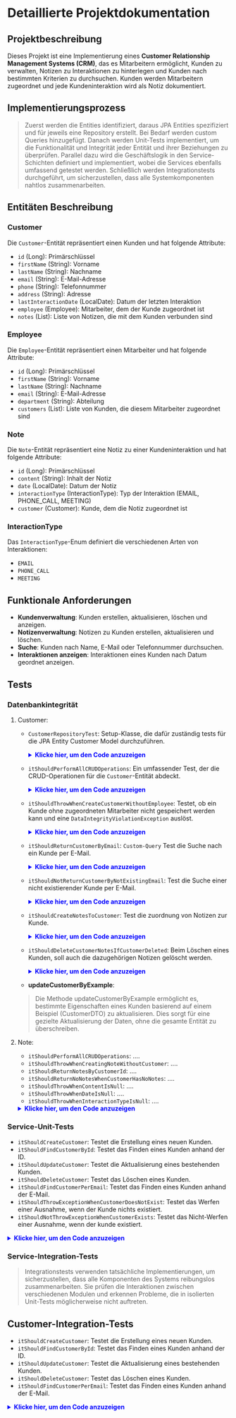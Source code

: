 # Detaillierte Projektdokumentation

## Projektbeschreibung
Dieses Projekt ist eine Implementierung eines **Customer Relationship Management Systems (CRM)**, das es Mitarbeitern ermöglicht, Kunden zu verwalten, Notizen zu Interaktionen zu hinterlegen und Kunden nach bestimmten Kriterien zu durchsuchen. Kunden werden Mitarbeitern zugeordnet und jede Kundeninteraktion wird als Notiz dokumentiert.

## Implementierungsprozess
> Zuerst werden die Entities identifiziert, daraus JPA Entities spezifiziert und für jeweils eine Repository erstellt.
> Bei Bedarf werden custom Queries hinzugefügt. Danach werden Unit-Tests implementiert, um die Funktionalität und Integrität jeder Entität und ihrer Beziehungen zu überprüfen.
> Parallel dazu wird die Geschäftslogik in den Service-Schichten definiert und implementiert, wobei die Services ebenfalls umfassend getestet werden.
> Schließlich werden Integrationstests durchgeführt, um sicherzustellen, dass alle Systemkomponenten nahtlos zusammenarbeiten.


## Entitäten Beschreibung
### Customer
Die `Customer`-Entität repräsentiert einen Kunden und hat folgende Attribute:
- `id` (Long): Primärschlüssel
- `firstName` (String): Vorname
- `lastName` (String): Nachname
- `email` (String): E-Mail-Adresse
- `phone` (String): Telefonnummer
- `address` (String): Adresse
- `lastInteractionDate` (LocalDate): Datum der letzten Interaktion
- `employee` (Employee): Mitarbeiter, dem der Kunde zugeordnet ist
- `notes` (List<Note>): Liste von Notizen, die mit dem Kunden verbunden sind

### Employee
Die `Employee`-Entität repräsentiert einen Mitarbeiter und hat folgende Attribute:
- `id` (Long): Primärschlüssel
- `firstName` (String): Vorname
- `lastName` (String): Nachname
- `email` (String): E-Mail-Adresse
- `department` (String): Abteilung
- `customers` (List<Customer>): Liste von Kunden, die diesem Mitarbeiter zugeordnet sind

### Note
Die `Note`-Entität repräsentiert eine Notiz zu einer Kundeninteraktion und hat folgende Attribute:
- `id` (Long): Primärschlüssel
- `content` (String): Inhalt der Notiz
- `date` (LocalDate): Datum der Notiz
- `interactionType` (InteractionType): Typ der Interaktion (EMAIL, PHONE_CALL, MEETING)
- `customer` (Customer): Kunde, dem die Notiz zugeordnet ist

### InteractionType
Das `InteractionType`-Enum definiert die verschiedenen Arten von Interaktionen:
- `EMAIL`
- `PHONE_CALL`
- `MEETING`

## Funktionale Anforderungen
- **Kundenverwaltung**: Kunden erstellen, aktualisieren, löschen und anzeigen.
- **Notizenverwaltung**: Notizen zu Kunden erstellen, aktualisieren und löschen.
- **Suche**: Kunden nach Name, E-Mail oder Telefonnummer durchsuchen.
- **Interaktionen anzeigen**: Interaktionen eines Kunden nach Datum geordnet anzeigen.

## Tests
### Datenbankintegrität
1. Customer:
   - `CustomerRepositoryTest`: Setup-Klasse, die dafür zuständig tests für die JPA Entity Customer Model durchzuführen.
      <details>
       <summary style="color: blue"><strong>Klicke hier, um den Code anzuzeigen</strong></summary>
    
       ```
       @DataJpaTest
       class CustomerRepositoryTest {

       @Autowired
       private CustomerRepository underTest;

       @Autowired
       private EmployeeRepository employeeRepository;

       @Autowired
       private NoteRepository noteRepository;  
    
       // Test Methods
       }
       ```
       </details>

   - `itShouldPerformAllCRUDOperations`: Ein umfassender Test, der die CRUD-Operationen für die `Customer`-Entität abdeckt.
       <details>
       <summary style="color: blue"><strong>Klicke hier, um den Code anzuzeigen</strong></summary>

       ```
       @Test
       public void itShouldPerformAllCRUDOperations() {
           // Given
           Employee employee = TestDataUtil.createEmployeeA();
           Employee savedEmployee = employeeRepository.save(employee);
           // Create a new customer and associate with saved employee
           Customer customer = TestDataUtil.createCustomerA(savedEmployee);
           // When
           Customer savedCustomer = underTest.save(customer);
           // Then
           Customer foundCustomer = underTest.findById(savedCustomer.getId()).orElse(null);
           assertNotNull(foundCustomer);
           assertEquals("John", foundCustomer.getFirstName());

           // Update the customer
           foundCustomer.setFirstName("Jane");
           underTest.save(foundCustomer);
           Customer updatedCustomer = underTest.findById(savedCustomer.getId()).orElse(null);
           assertNotNull(updatedCustomer);
           assertEquals("Jane", updatedCustomer.getFirstName());

           // Delete the customer
           underTest.delete(updatedCustomer);
           Customer deletedCustomer = underTest.findById(savedCustomer.getId()).orElse(null);
           assertNull(deletedCustomer);
       }
       ```
       </details>
    
   - `itShouldThrowWhenCreateCustomerWithoutEmployee`: Testet, ob ein Kunde ohne zugeordneten Mitarbeiter nicht gespeichert werden kann und eine `DataIntegrityViolationException` auslöst.
       <details>
       <summary style="color: blue"><strong>Klicke hier, um den Code anzuzeigen</strong></summary>

       ```
       @Test
       // Foreign key constraints
       public void itShouldThrowWhenCreateCustomerWithoutEmployee() {
           // Given
           // Create a new customer without an employee
           Customer customer = TestDataUtil.createCustomerB(null);
           // When
           // This should throw an exception because the employee is missing
           DataIntegrityViolationException exception = assertThrows(
                   DataIntegrityViolationException.class, () -> underTest.save(customer));
           // Then
           String expectedMessage = "not-null property references a null";
           assertTrue(exception.getMessage().contains(expectedMessage), expectedMessage);
       }
       ```
       </details>

   - `itShouldReturnCustomerByEmail`: `Custom-Query` Test die Suche nach ein Kunde per E-Mail.
       <details>
       <summary style="color: blue"><strong>Klicke hier, um den Code anzuzeigen</strong></summary>

       ```
       @Test
       public void itShouldReturnCustomerByEmail() {
           // Given
           String email = "jane.smith@example.com";
           Employee employee = TestDataUtil.createEmployeeC();
           Employee savedEmployee = employeeRepository.save(employee);
           Customer customer = TestDataUtil.createCustomerB(savedEmployee);
           underTest.save(customer);
           // When
           Customer foundCustomer = underTest.findByEmail(email).orElse(null);
           // Then
           assertNotNull(foundCustomer);
           assertEquals(email, foundCustomer.getEmail());
       }
       ```
       </details>
   - `itShouldNotReturnCustomerByNotExistingEmail`: Test die Suche einer nicht existierender Kunde per E-Mail.
       <details>
       <summary style="color: blue"><strong>Klicke hier, um den Code anzuzeigen</strong></summary>

       ```
       @Test
       public void itShouldNotReturnCustomerByNotExistingEmail() {
           // Given
           String notExistingEmail = "not.existing@example.com";
           // When
           Customer foundCustomer = underTest.findByEmail(notExistingEmail).orElse(null);
           // Then
           assertNull(foundCustomer);
       }
       ```
       </details>
   - `itShouldCreateNotesToCustomer`: Test die zuordnung von Notizen zur Kunde.
       <details>
       <summary style="color: blue"><strong>Klicke hier, um den Code anzuzeigen</strong></summary>

       ```
       @Test
       public void itShouldCreateNotesToCustomer() {
           // Given
           Employee employee = TestDataUtil.createEmployeeC();
           Employee savedEmployee = employeeRepository.save(employee);
           Customer customer = TestDataUtil.createCustomerC(savedEmployee);
           Customer savedCustomer = underTest.save(customer);

           // Create and associate notes
           List<Note> notes = new ArrayList<>();
           Note noteA = TestDataUtil.createNoteA(savedCustomer);
           Note noteB = TestDataUtil.createNoteB(savedCustomer);
           notes.add(noteA);
           notes.add(noteB);
           savedCustomer.setNotes(notes);

           // When
           underTest.save(savedCustomer);

           // Then
           Customer foundCustomer = underTest.findById(savedCustomer.getId()).orElse(null);
           assertNotNull(foundCustomer);
           assertEquals(2, foundCustomer.getNotes().size());
           assertEquals(notes.get(0).getContent(), foundCustomer.getNotes().get(0).getContent());
           assertEquals(notes.get(1).getContent(), foundCustomer.getNotes().get(1).getContent());
       }
       ```
       </details>
   - `itShouldDeleteCustomerNotesIfCustomerDeleted`: Beim Löschen eines Kunden, soll auch die dazugehörigen Notizen gelöscht werden.
       <details>
       <summary style="color: blue"><strong>Klicke hier, um den Code anzuzeigen</strong></summary>

       ```
       @Test
       @Transactional
       // Cascade test
       // Notizen sind keine eigenständigen Entitäten, sondern direkt mit dem Kunden verbunden.
       // Beim Löschen eines Kunden auch die dazugehörigen Notizen werden gelöscht.
       public void itShouldDeleteCustomerNotesIfCustomerDeleted() {
           // Given
           Employee employee = TestDataUtil.createEmployeeA();
           Employee savedEmployee = employeeRepository.save(employee);
           Customer customer = TestDataUtil.createCustomerB(savedEmployee);
           Customer savedCustomer = underTest.save(customer);

           // Create and associate notes
           List<Note> notes = new ArrayList<>();
           Note noteA = TestDataUtil.createNoteA(savedCustomer);
           Note noteB = TestDataUtil.createNoteB(savedCustomer);
           Note noteC = TestDataUtil.createNoteC(savedCustomer);
           notes.add(noteA);
           notes.add(noteB);
           notes.add(noteC);
           savedCustomer.setNotes(notes);
           underTest.save(savedCustomer);

           // When
           underTest.deleteById(savedCustomer.getId());

           // Then
           // Assert that the customer is deleted
           assertNull(underTest.findById(savedCustomer.getId()).orElse(null));
           // Assert that the notes are also deleted
           List<Note> notesList = noteRepository.findAll();
           assertTrue(notesList.isEmpty());
       }
       ```
       </details>
   -  **updateCustomerByExample**:
   > Die Methode updateCustomerByExample ermöglicht es, bestimmte Eigenschaften eines Kunden basierend auf einem Beispiel (CustomerDTO) zu aktualisieren.
   > Dies sorgt für eine gezielte Aktualisierung der Daten, ohne die gesamte Entität zu überschreiben.

2. Note:
    - `itShouldPerformAllCRUDOperations`: ....
    - `itShouldThrowWhenCreatingNoteWithoutCustomer`: ....
    - `itShouldReturnNotesByCustomerId`: ....
    - `itShouldReturnNoNotesWhenCustomerHasNoNotes`: ....
    - `itShouldThrowWhenContentIsNull`: ....
    - `itShouldThrowWhenDateIsNull`: ....
    - `itShouldThrowWhenInteractionTypeIsNull`: ....
    <details>
       <summary style="color: blue"><strong>Klicke hier, um den Code anzuzeigen</strong></summary>
    
   ```
   
    package edu.yacoubi.crm.repository;
    import edu.yacoubi.crm.TestDataUtil;
    import edu.yacoubi.crm.model.Customer;
    import edu.yacoubi.crm.model.Employee;
    import edu.yacoubi.crm.model.InteractionType;
    import edu.yacoubi.crm.model.Note;
    import org.junit.jupiter.api.Test;
    import org.springframework.beans.factory.annotation.Autowired;
    import org.springframework.boot.test.autoconfigure.orm.jpa.DataJpaTest;
    import org.springframework.dao.DataIntegrityViolationException;
    import org.springframework.dao.InvalidDataAccessApiUsageException;
    
    import java.time.LocalDate;
    import java.util.List;
    
    import static org.junit.jupiter.api.Assertions.*;
    
    @DataJpaTest
    class NoteRepositoryTest {
    
        @Autowired
        EmployeeRepository employeeRepository;
        @Autowired
        CustomerRepository customerRepository;
        @Autowired
        private NoteRepository underTest;
    
        @Test
        public void itShouldPerformAllCRUDOperations() {
            // Given
            Employee employee = TestDataUtil.createEmployeeA();
            Employee savedEmployee = employeeRepository.save(employee);
            Customer customer = TestDataUtil.createCustomerA(savedEmployee);
            Customer savedCustomer = customerRepository.save(customer);
            // ...request
            Note note = TestDataUtil.createNoteA(savedCustomer);
    
            // When
            Note savedNote = underTest.save(note);
            Note foundNote = underTest.findById(savedNote.getId()).orElse(null);
            assertNotNull(foundNote);
            assertEquals("First interaction", foundNote.getContent());
            assertEquals(savedCustomer, foundNote.getCustomer());
    
            // Then
            foundNote.setContent("Updated Note");
            underTest.save(foundNote);
            Note updatedNote = underTest.findById(foundNote.getId()).orElse(null);
            assertNotNull(updatedNote);
            assertEquals("Updated Note", updatedNote.getContent());
            underTest.deleteById(foundNote.getId());
            Note deletedNote = underTest.findById(foundNote.getId()).orElse(null);
            assertNull(deletedNote);
        }
    
        @Test
        public void itShouldThrowWhenCreatingNoteWithoutCustomer() {
            // Given
            Note note = TestDataUtil.createNoteB(null);
    
            // When
            DataIntegrityViolationException exception = assertThrows(
                    DataIntegrityViolationException.class, () -> underTest.save(note));
    
            // Then
            String expectedMessage = "not-null property references a null";
            assertTrue(exception.getMessage().contains(expectedMessage), expectedMessage);
        }
    
        @Test
        public void itShouldReturnNotesByCustomerId() {
            // Given
            Employee employee = TestDataUtil.createEmployeeA();
            Employee savedEmployee = employeeRepository.save(employee);
            Customer customer = TestDataUtil.createCustomerA(savedEmployee);
            customer = customerRepository.save(customer);
            Note noteA = TestDataUtil.createNoteA(customer);
            Note noteB = TestDataUtil.createNoteB(customer);
            Note noteC = TestDataUtil.createNoteC(customer);
            underTest.save(noteA);
            underTest.save(noteB);
            underTest.save(noteC);
    
            // When
            List<Note> foundNotes = underTest.findAllByCustomerId(customer.getId());
    
            // Then
            assertEquals(3, foundNotes.size());
        }
    
        @Test
        public void itShouldReturnNoNotesWhenCustomerHasNoNotes() {
            // Given
            Employee employee = TestDataUtil.createEmployeeA();
            Employee savedEmployee = employeeRepository.save(employee);
            Customer customer = TestDataUtil.createCustomerA(savedEmployee);
            customer = customerRepository.save(customer);
    
            // When
            List<Note> foundNotes = underTest.findAllByCustomerId(customer.getId());
    
            // Then
            assertTrue(foundNotes.isEmpty());
        }
    
        @Test
        public void itShouldThrowWhenContentIsNull() {
            // Given
            Employee employee = TestDataUtil.createEmployeeA();
            Employee savedEmployee = employeeRepository.save(employee);
            Customer customer = TestDataUtil.createCustomerA(savedEmployee);
            Note note = Note.builder()
                    .content(null)
                    .date(LocalDate.now())
                    .interactionType(InteractionType.EMAIL)
                    .customer(customer)
                    .build();
            //underTest.save(note);
            // When
            InvalidDataAccessApiUsageException exception = assertThrows(
                    InvalidDataAccessApiUsageException.class, () -> underTest.save(note));
    
            // Then
            String expectedMessage = "Not-null property references a transient value";
            assertTrue(exception.getMessage().contains(expectedMessage), expectedMessage);
        }
    
        @Test
        public void itShouldThrowWhenDateIsNull() {
            // Given
            Employee employee = TestDataUtil.createEmployeeA();
            Employee savedEmployee = employeeRepository.save(employee);
            Customer customer = TestDataUtil.createCustomerA(savedEmployee);
            Customer savedCustomer = customerRepository.save(customer);
    
            Note note = TestDataUtil.createNoteA(savedCustomer);
            note.setDate(null);
            // When
            DataIntegrityViolationException exception = assertThrows(
                    DataIntegrityViolationException.class, () -> underTest.save(note));
    
            // Then
            String expectedMessage = "not-null property references a null or transient value";
            assertTrue(exception.getMessage().contains(expectedMessage), expectedMessage);
        }
    
        @Test
        public void itShouldThrowWhenInteractionTypeIsNull() {
            // Given
            Employee employee = TestDataUtil.createEmployeeA();
            Employee savedEmployee = employeeRepository.save(employee);
            Customer customer = TestDataUtil.createCustomerA(savedEmployee);
            Customer savedCustomer = customerRepository.save(customer);
    
            Note note = TestDataUtil.createNoteA(savedCustomer);
            note.setInteractionType(null);
            // When
            DataIntegrityViolationException exception = assertThrows(
                    DataIntegrityViolationException.class, () -> underTest.save(note));
    
            // Then
            String expectedMessage = "not-null property references a null or transient value";
            assertTrue(exception.getMessage().contains(expectedMessage), expectedMessage);
        }
    }
     ```
    </details>
      

### Service-Unit-Tests
- `itShouldCreateCustomer`: Testet die Erstellung eines neuen Kunden.
- `itShouldFindCustomerById`: Testet das Finden eines Kunden anhand der ID.
- `itShouldUpdateCustomer`: Testet die Aktualisierung eines bestehenden Kunden.
- `itShouldDeleteCustomer`: Testet das Löschen eines Kunden.
- `itShouldFindCustomerPerEmail`: Testet das Finden eines Kunden anhand der E-Mail.
- `itShouldThrowExceptionWhenCustomerDoesNotExist`: Testet das Werfen einer Ausnahme, wenn der Kunde nichts existiert.
- `itShouldNotThrowExceptionWhenCustomerExists`: Testet das Nicht-Werfen einer Ausnahme, wenn der kunde existiert.
<details>
<summary style="color: blue"><strong>Klicke hier, um den Code anzuzeigen</strong></summary>

```
package edu.yacoubi.crm.service.impl;

import edu.yacoubi.crm.TestDataUtil;
import edu.yacoubi.crm.model.Customer;
import edu.yacoubi.crm.repository.CustomerRepository;
import edu.yacoubi.crm.service.exception.ResourceNotFoundException;
import org.junit.jupiter.api.BeforeEach;
import org.junit.jupiter.api.Test;
import org.mockito.InjectMocks;
import org.mockito.Mock;
import org.mockito.MockitoAnnotations;

import java.util.Optional;

import static org.junit.jupiter.api.Assertions.*;
import static org.mockito.Mockito.*;
import static org.mockito.Mockito.when;

class CustomerServiceImplUnitTest {
    @Mock
    private CustomerRepository customerRepository;

    @InjectMocks
    private CustomerServiceImpl underTest;

    @BeforeEach
    public void setUp() {
        MockitoAnnotations.openMocks(this);
    }

    @Test
    public void itShouldCreateCustomer() {
        // Given
        Customer customer = TestDataUtil.createCustomerA(null);
        when(customerRepository.save(any(Customer.class))).thenReturn(customer);

        // When
        Customer savedCustomer = underTest.createCustomer(customer);

        // Then
        assertNotNull(savedCustomer);
        verify(customerRepository, times(1)).save(customer);
    }

    @Test
    public void itShouldFindCustomerById() {
        // Given
        Long customerId = 1L;  // Setze eine spezifische ID
        Customer customer = TestDataUtil.createCustomerA(null);
        customer.setId(customerId);  // Setze die ID im Mock-Objekt
        when(customerRepository.findById(customerId)).thenReturn(Optional.of(customer)); // Verwende eine spezifische ID
        when(customerRepository.existsById(customerId)).thenReturn(true); // Mock für existierende ID hinzufügen

        // When
        Optional<Customer> foundCustomer = underTest.getCustomerById(customerId);

        // Logging for debugging
        System.out.println("Found Customer: " + foundCustomer);

        // Then
        assertTrue(foundCustomer.isPresent());
        assertEquals(customer.getEmail(), foundCustomer.get().getEmail());
        verify(customerRepository, times(1)).findById(customerId);
        verify(customerRepository, times(1)).existsById(customerId); // Überprüfung der Mock-Interaktionen
    }

    @Test
    public void itShouldUpdateCustomer() {
        // Given
        Long customerId = 1L;
        Customer customer = TestDataUtil.createCustomerA(null);
        customer.setId(customerId);
        when(customerRepository.existsById(customerId)).thenReturn(true);
        when(customerRepository.save(any(Customer.class))).thenReturn(customer);

        // When
        Customer updatedCustomer = underTest.updateCustomer(customerId, customer);

        // Then
        assertNotNull(updatedCustomer);
        verify(customerRepository, times(1)).save(customer);
    }

    @Test
    public void itShouldDeleteCustomer() {
        // Given
        Long customerId = 1L;
        Customer customer = TestDataUtil.createCustomerA(null);
        customer.setId(customerId);
        when(customerRepository.existsById(customerId)).thenReturn(true);

        // When
        underTest.deleteCustomer(customerId);

        // Then
        verify(customerRepository, times(1)).deleteById(customerId);
    }

    @Test
    public void itShouldFindCustomerPerEmail() {
        // Given
        String email = "test@example.com";
        Customer customer = TestDataUtil.createCustomerA(null);
        customer.setEmail(email);
        when(customerRepository.findByEmail(email)).thenReturn(Optional.of(customer));

        // When
        Optional<Customer> foundCustomer = underTest.getCustomerByEmail(email);

        // Then
        assertTrue(foundCustomer.isPresent());
        assertEquals(email, foundCustomer.get().getEmail());
        verify(customerRepository, times(1)).findByEmail(email);
    }

    @Test
    public void itShouldThrowExceptionWhenCustomerDoesNotExist() {
        // Given
        Long customerId = 1L;
        when(customerRepository.existsById(customerId)).thenReturn(false);

        // When & Then
        ResourceNotFoundException exception = assertThrows(
                ResourceNotFoundException.class, () -> underTest.getCustomerById(customerId));
        assertEquals("Customer not found with ID:", exception.getMessage());
    }

    @Test
    public void itShouldNotThrowExceptionWhenCustomerExists() {
        // Given
        Long customerId = 1L;
        Customer customer = TestDataUtil.createCustomerA(null);
        customer.setId(customerId);
        when(customerRepository.existsById(customerId)).thenReturn(true);
        when(customerRepository.findById(customerId)).thenReturn(Optional.of(customer));

        // When
        Optional<Customer> foundCustomer = underTest.getCustomerById(customerId);

        // Then
        assertTrue(foundCustomer.isPresent());
        assertEquals(customer.getEmail(), foundCustomer.get().getEmail());
    }

}
```
</details>

### Service-Integration-Tests
> Integrationstests verwenden tatsächliche Implementierungen, um sicherzustellen, dass alle Komponenten des Systems
> reibungslos zusammenarbeiten.
> Sie prüfen die Interaktionen zwischen verschiedenen Modulen und erkennen Probleme, die in isolierten Unit-Tests
> möglicherweise nicht auftreten.

## Customer-Integration-Tests
- `itShouldCreateCustomer`: Testet die Erstellung eines neuen Kunden.
- `itShouldFindCustomerById`: Testet das Finden eines Kunden anhand der ID.
- `itShouldUpdateCustomer`: Testet die Aktualisierung eines bestehenden Kunden.
- `itShouldDeleteCustomer`: Testet das Löschen eines Kunden.
- `itShouldFindCustomerPerEmail`: Testet das Finden eines Kunden anhand der E-Mail.
<details>
<summary style="color: blue"><strong>Klicke hier, um den Code anzuzeigen</strong></summary>

```
package edu.yacoubi.crm.service.impl;

import edu.yacoubi.crm.TestDataUtil;
import edu.yacoubi.crm.model.Customer;
import edu.yacoubi.crm.model.Employee;
import edu.yacoubi.crm.repository.EmployeeRepository;
import edu.yacoubi.crm.repository.CustomerRepository;
import edu.yacoubi.crm.service.exception.ResourceNotFoundException;
import jakarta.transaction.Transactional;
import org.junit.jupiter.api.BeforeEach;
import org.junit.jupiter.api.Test;
import org.springframework.beans.factory.annotation.Autowired;
import org.springframework.boot.test.context.SpringBootTest;
import static org.junit.jupiter.api.Assertions.*;

@SpringBootTest
class CustomerServiceImplIntegrationTest {

    @Autowired
    private EmployeeRepository employeeRepository;

    @Autowired
    private CustomerRepository customerRepository;

    @Autowired
    private CustomerServiceImpl underTest;

    @BeforeEach
    public void setUp() {
        customerRepository.deleteAll();
        employeeRepository.deleteAll();
    }

    @Test
    public void itShouldCreateCustomer() {
        // Given
        Employee employee = TestDataUtil.createEmployeeA();
        Employee savedEmployee = employeeRepository.save(employee);
        Customer customer = TestDataUtil.createCustomerA(savedEmployee);

        // When
        Customer savedCustomer = underTest.createCustomer(customer);

        // Then
        assertNotNull(savedCustomer);
        assertEquals(customer.getFirstName(), savedCustomer.getFirstName());
        assertEquals(customer.getEmail(), savedCustomer.getEmail());
        assertEquals(customer.getEmployee().getId(), savedCustomer.getEmployee().getId());
    }

    @Test
    public void itShouldFindCustomerById() {
        // Given
        Employee employee = TestDataUtil.createEmployeeA();
        Employee savedEmployee = employeeRepository.save(employee);
        Customer customer = TestDataUtil.createCustomerA(savedEmployee);
        Customer savedCustomer = underTest.createCustomer(customer);

        // When
        Customer foundCustomer = underTest.getCustomerById(savedCustomer.getId()).orElse(null);

        // Then
        assertNotNull(foundCustomer);
        assertEquals(savedCustomer.getId(), foundCustomer.getId());
    }

    @Test
    @Transactional
    public void itShouldUpdateCustomer() {
        // Given
        Employee employee = TestDataUtil.createEmployeeA();
        Employee savedEmployee = employeeRepository.save(employee);
        Customer customer = TestDataUtil.createCustomerA(savedEmployee);
        Customer savedCustomer = underTest.createCustomer(customer);
        savedCustomer.setFirstName("Updated Name");

        // When
        Customer updatedCustomer = underTest.updateCustomer(savedCustomer.getId(), savedCustomer);

        // Then
        assertNotNull(updatedCustomer);
        assertEquals("Updated Name", updatedCustomer.getFirstName());
    }

    @Test
    public void itShouldDeleteCustomer() {
        // Given
        Employee employee = TestDataUtil.createEmployeeA();
        Employee savedEmployee = employeeRepository.save(employee);
        Customer customer = TestDataUtil.createCustomerA(savedEmployee);
        Customer savedCustomer = underTest.createCustomer(customer);

        // When
        underTest.deleteCustomer(savedCustomer.getId());

        // Then
        assertThrows(ResourceNotFoundException.class, () -> {
            underTest.getCustomerById(savedCustomer.getId())
                    .orElseThrow(() -> new ResourceNotFoundException("Customer not found with ID:"));
        });
    }

    @Test
    public void itShouldGetCustomerByEmail() {
        // Given
        Employee employee = TestDataUtil.createEmployeeA();
        Employee savedEmployee = employeeRepository.save(employee);
        Customer customer = TestDataUtil.createCustomerA(savedEmployee);
        Customer savedCustomer = underTest.createCustomer(customer);

        // When
        Customer foundCustomer = underTest.getCustomerByEmail(savedCustomer.getEmail()).orElse(null);

        // Then
        assertNotNull(foundCustomer);
        assertEquals(savedCustomer.getId(), foundCustomer.getId());
    }
}
```
</details>
